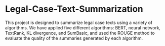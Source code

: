 # Legal-Case-Text-Summarization


This project is designed to summarize legal case texts using a variety of algorithms. We have applied five different algorithms: BERT, neural network, TextRank, KL divergence, and SumBasic, and used the ROUGE method to evaluate the quality of the summaries generated by each algorithm.
